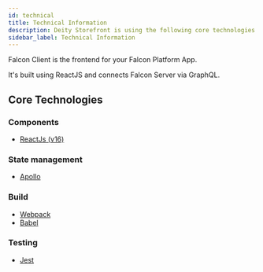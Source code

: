 ```yaml
---
id: technical
title: Technical Information
description: Deity Storefront is using the following core technologies.
sidebar_label: Technical Information
---
```


Falcon Client is the frontend for your Falcon Platform App.

It's built using ReactJS and connects Falcon Server via GraphQL.

## Core Technologies

### Components
- <a href="https://reactjs.org/" target="_blank" rel="noopener noreferrer">ReactJs (v16)</a>

### State management
- <a href="https://www.apollographql.com/" target="_blank" rel="noopener noreferrer">Apollo</a>

### Build
- <a href="https://webpack.js.org/" target="_blank" rel="noopener noreferrer">Webpack</a>
- <a href="https://babeljs.io/" target="_blank" rel="noopener noreferrer">Babel</a>

### Testing
- <a href="https://jestjs.io/" target="_blank" rel="noopener noreferrer">Jest</a>
